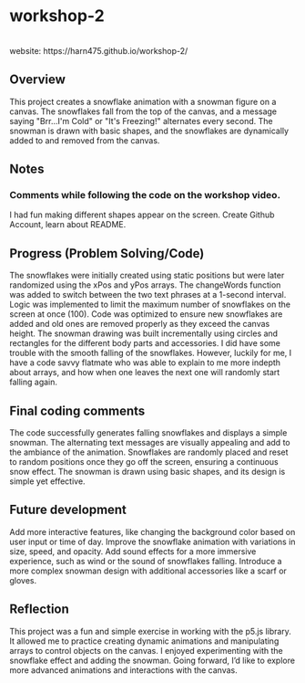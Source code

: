 # workshop-2 
<br />
website: https://harn475.github.io/workshop-2/

## Overview
This project creates a snowflake animation with a snowman figure on a canvas. The snowflakes fall from the top of the canvas, and a message saying "Brr...I'm Cold" or "It's Freezing!" alternates every second. The snowman is drawn with basic shapes, and the snowflakes are dynamically added to and removed from the canvas.
## Notes
### Comments while following the code on the workshop video.
I had fun making different shapes appear on the screen. 
Create Github Account, learn about README.

## Progress (Problem Solving/Code)
The snowflakes were initially created using static positions but were later randomized using the xPos and yPos arrays.
The changeWords function was added to switch between the two text phrases at a 1-second interval.
Logic was implemented to limit the maximum number of snowflakes on the screen at once (100).
Code was optimized to ensure new snowflakes are added and old ones are removed properly as they exceed the canvas height.
The snowman drawing was built incrementally using circles and rectangles for the different body parts and accessories.
I did have some trouble with the smooth falling of the snowflakes. However, luckily for me, I have a code savvy flatmate who was able to explain to me more indepth about arrays, and how when one leaves the next one will randomly start falling again.

## Final coding comments
The code successfully generates falling snowflakes and displays a simple snowman.
The alternating text messages are visually appealing and add to the ambiance of the animation.
Snowflakes are randomly placed and reset to random positions once they go off the screen, ensuring a continuous snow effect.
The snowman is drawn using basic shapes, and its design is simple yet effective.

## Future development
Add more interactive features, like changing the background color based on user input or time of day.
Improve the snowflake animation with variations in size, speed, and opacity.
Add sound effects for a more immersive experience, such as wind or the sound of snowflakes falling.
Introduce a more complex snowman design with additional accessories like a scarf or gloves.

## Reflection
This project was a fun and simple exercise in working with the p5.js library. It allowed me to practice creating dynamic animations and manipulating arrays to control objects on the canvas. I enjoyed experimenting with the snowflake effect and adding the snowman. Going forward, I’d like to explore more advanced animations and interactions with the canvas.

